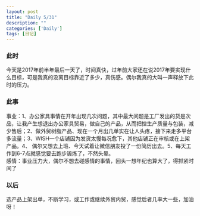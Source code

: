 ```yaml
---
layout: post
title: "Daily 5/31"
description: ""
categories: ['Daily']
tags: [日记]
---
```

 
### 此时  
今天是2017年前半年最后一天了，时间真快，过年前大家还在说2017年要实现什么目标，可是我真的没离目标靠近了多少，真伤感。偶尔我真的大叫一声释放下此时的压力。


### 此事  
事业：1、办公家具事情在开年出现几次问题，其中最大问题是工厂发出的货是次品，让我产生想退出办公家具贸易，做自己的产品，从而把控生产质量与包装，减少售后；2、做外贸树脂产品、现在一个月出几单实在让人头疼，接下来走多平台多流量；3、WISH一个店铺因为发货太慢每况愈下，其他店铺正在审核或在上架产品。4、 偶尔又想去上班、今天试着让微信朋友投了一份简历出去。5、每天工作到6-7点就感觉要去跑步锻炼了，不然头晕。  
感情：事业压力大，偶尔不想去碰感情的事情，回头一想年纪也算大了，得抓紧时间了  

### 以后  
选产品上架出单，不断学习，或工作或继续外贸内贸，感觉后者几率大一些，加油呀！
